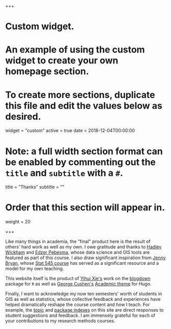 +++
# Custom widget.
# An example of using the custom widget to create your own homepage section.
# To create more sections, duplicate this file and edit the values below as desired.
widget = "custom"
active = true
date = 2018-12-04T00:00:00

# Note: a full width section format can be enabled by commenting out the `title` and `subtitle` with a `#`.
title = "Thanks"
subtitle = ""

# Order that this section will appear in.
weight = 20

+++

Like many things in academia, the "final" product here is the result of others' hard work as well as my own. I owe gratitude and thanks to [Hadley Wickham](http://hadley.nz) and [Edzer Pebesma](https://github.com/edzer), whose data science and GIS tools are featured as part of this course. I also draw significant inspiration from [Jenny Bryan](https://www.stat.ubc.ca/~jenny/), whose [Stat 545 course](http://stat545.com) has served as a significant resource and a model for my own teaching.

This website itself is the product of [Yihui Xie's](https://yihui.name) work on the [blogdown](https://bookdown.org/yihui/blogdown/) package for `R` as well as [George Cushen's](https://georgecushen.com) [Academic theme](https://sourcethemes.com/academic/) for Hugo. 

Finally, I want to acknowledge my now ten semesters' worth of students in GIS as well as statistics, whose collective feedback and experiences have helped dramatically reshape the course content and how I teach. For example, the [topic](/docs/topic-index/) and [package indexes](/docs/package-index/) on this site are direct responses to student suggestions and feedback. I am immensely grateful for each of your contributions to my research methods courses.
